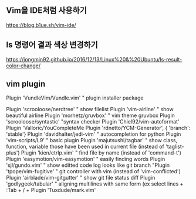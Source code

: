 ## Vim을 IDE처럼 사용하기
https://blog.b1ue.sh/vim-ide/

## ls 명령어 결과 색상 변경하기
https://jongmin92.github.io/2016/12/13/Linux%20&%20Ubuntu/ls-result-color-change/

## vim plugin
Plugin 'VundleVim/Vundle.vim'      " plugin installer package

Plugin 'scrooloose/nerdtree'       " show filelist
Plugin 'vim-airline'               " show beautiful airline
Plugin 'morhetz/gruvbox'           " vim theme gruvbox
Plugin 'scrooloose/syntastic' "syntax checker
Plugin 'Chiel92/vim-autoformat'
Plugin 'Valloric/YouCompleteMe
Plugin 'rdnetto/YCM-Generator', { 'branch': 'stable'}
Plugin 'davidhalter/jedi-vim'      " autocompletion for python
Plugin 'vim-scripts/L9'            " basic plugin
Plugin 'majutsushi/tagbar'         " show class, function, variable those have been used in current file (instead of 'taglist-plus')
Plugin 'kien/ctrlp.vim'            " find file by name (instead of 'command-t')
Plugin 'easymotion/vim-easymotion' " easily finding words
Plugin 'sjl/gundo.vim'             " show editted code log looks like git branch
"Plugin 'tpope/vim-fugitive'        " git controller with vim (instead of 'vim-conflicted')
Plugin 'airblade/vim-gitgutter'    " show git file status diff
Plugin 'godlygeek/tabular'         " aligning multilines with same form (ex select lines + :Tab + / + <char>
Plugin 'Tuxdude/mark.vim'
